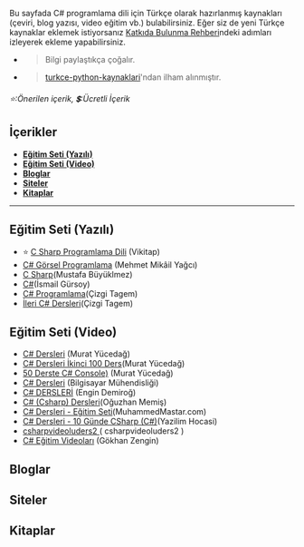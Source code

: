 Bu sayfada C# programlama dili için Türkçe olarak hazırlanmış kaynakları (çeviri, blog yazısı, video eğitim vb.) bulabilirsiniz. 
Eğer siz de yeni Türkçe kaynaklar eklemek istiyorsanız [Katkıda Bulunma Rehberi](https://github.com/vimevim/turkce-C-sharp-kaynaklari/blob/main/katkida-bulunma-rehberi.md)ndeki adımları izleyerek ekleme yapabilirsiniz.
* > Bilgi paylaştıkça çoğalır.
* > [turkce-python-kaynaklari](https://github.com/vanhoxx/turkce-python-kaynaklari#e%C4%9Fitim-seti-yaz%C4%B1l%C4%B1)'ndan ilham alınmıştır.
###### :star::Önerilen içerik,  :heavy_dollar_sign::Ücretli İçerik


## İçerikler
* **[Eğitim Seti (Yazılı)](#eğitim-seti-yazılı)**  
* **[Eğitim Seti (Video)](#eğitim-seti-video)**  
* **[Bloglar](#bloglar)**
* **[Siteler](#siteler)**
* **[Kitaplar](#kitaplar)**
  
- - -

## Eğitim Seti (Yazılı)
* :star: [C Sharp Programlama Dili](https://tr.wikibooks.org/wiki/C_Sharp_Programlama_Dili) (Vikitap)
* [C# Görsel Programlama](http://mehmetmikail.weebly.com/) (Mehmet Mikâil Yağcı)
* [C Sharp](https://mustafabukulmez.com/category/programlama/c-sharp/)(Mustafa Büyüklmez)
* [C#](https://www.ismailgursoy.com.tr/category/yazilim/csharp/)(İsmail Gürsoy)
* [C# Programlama](https://www.cizgi-tagem.org/?course=c-programlama)(Çizgi Tagem)
* [İleri C# Dersleri](https://www.cizgi-tagem.org/e%C4%9Fitim/ileri-c-dersleri/)(Çizgi Tagem)


## Eğitim Seti (Video)
* [C# Dersleri](https://www.youtube.com/playlist?list=PLKnjBHu2xXNPkeQtMOJczzEO6LK5OV35K) (Murat Yücedağ)
* [C# Dersleri İkinci 100 Ders](https://www.youtube.com/playlist?list=PLKnjBHu2xXNPdh-DetLa477OFZCPFSAwG)(Murat Yücedağ)
* [50 Derste C# Console)](https://www.youtube.com/playlist?list=PLKnjBHu2xXNPKBD9ZatMx5XHFIekWIU78) (Murat Yücedağ)
* [C# Dersleri](https://www.youtube.com/playlist?list=PLDUOF2Be-kzmT2ss1tdy0p_xmRVwodQJ5) (Bilgisayar Mühendisliği)
* [C# DERSLERİ](https://www.youtube.com/playlist?list=PLqG356ExoxZU5keiJwuHDpXqULLffwRYD) (Engin Demiroğ)
* [C# (Csharp) Dersleri](https://www.youtube.com/watch?v=-7yo2el1XLI&list=PL1-boLQD9cuKTUWlZ1rXsErgs-9HqBfac)(Oğuzhan Memiş)
* [C# Dersleri - Eğitim Seti](https://www.youtube.com/playlist?list=PLUpnl7cR0FYTwI0EWow1BNJu7bAvFDH7r)(MuhammedMastar.com)
* [C# Dersleri - 10 Günde CSharp (C#)](https://www.youtube.com/playlist?list=PL2atofUpdCAV_ZlpK9mz6ul-fRYx2yXDY)(Yazilim Hocasi)
* [ csharpvideoluders2 ](https://www.youtube.com/user/csharpvideoluders2/videos)( csharpvideoluders2 )
* [C# Eğitim Videoları](https://www.youtube.com/c/GokhanzenginNet/videos) (Gökhan Zengin)
## Bloglar

## Siteler

## Kitaplar
